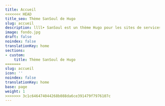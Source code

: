 ```yaml
---
title: Accueil
<<<<<<< HEAD
title_seo: Thème SanSoul de Hugo
slug: accueil
description: llll➤ SanSoul est un thème Hugo pour les sites de services ✅ par lorensansol.
image: fondo.jpg
draft: false
noindex: false
translationKey: home
sections:
- custom:
    title: Thème SanSoul de Hugo
=======
slug: accueil
icon: ''
noindex: false
translationKey: home
base: page
weight: 1
>>>>>>> 3c1c646474044268b088da6ce391479f7976107c
---
```

